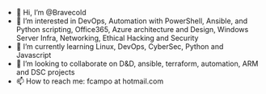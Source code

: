 - 👋 Hi, I’m @Bravecold
- 👀 I’m interested in DevOps, Automation with PowerShell, Ansible, and Python scripting, Office365, Azure architecture and Design, Windows Server Infra, Networking, Ethical Hacking and Security
- 🌱 I’m currently learning Linux, DevOps, CyberSec, Python and Javascript 
- 💞️ I’m looking to collaborate on D&D, ansible, terraform, automation, ARM and DSC projects
- 📫 How to reach me: fcampo at hotmail.com

<!---
Bravecold/Bravecold is a ✨ special ✨ repository because its `README.md` (this file) appears on your GitHub profile.
You can click the Preview link to take a look at your changes.
--->
